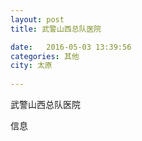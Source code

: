```yaml
--- 
layout: post 
title: 武警山西总队医院

date:   2016-05-03 13:39:56 
categories: 其他  
city: 太原
  
--- 
```

   
武警山西总队医院

信息

